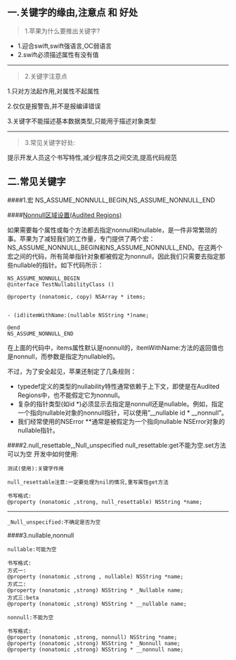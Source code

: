 ## 一.关键字的缘由,注意点 和 好处

> 1.苹果为什么要推出关键字?

 * 1.迎合swift,swift强语言,OC弱语言
 * 2.swift必须描述属性有没有值
---
> 2.关键字注意点

1.只对方法起作用,对属性不起属性

2.仅仅是报警告,并不是报编译错误

3.关键字不能描述基本数据类型,只能用于描述对象类型

---

> 3.常见关键字好处:

提示开发人员这个书写特性,减少程序员之间交流,提高代码规范

## 二.常见关键字
####1.宏 NS_ASSUME_NONNULL_BEGIN,NS_ASSUME_NONNULL_END

####[Nonnull区域设置(Audited Regions)]()

如果需要每个属性或每个方法都去指定nonnull和nullable，是一件非常繁琐的事。苹果为了减轻我们的工作量，专门提供了两个宏：NS_ASSUME_NONNULL_BEGIN和NS_ASSUME_NONNULL_END。在这两个宏之间的代码，所有简单指针对象都被假定为nonnull，因此我们只需要去指定那些nullable的指针。如下代码所示：

```objc
NS_ASSUME_NONNULL_BEGIN
@interface TestNullabilityClass ()

@property (nonatomic, copy) NSArray * items;


- (id)itemWithName:(nullable NSString *)name;

@end
NS_ASSUME_NONNULL_END
```


在上面的代码中，items属性默认是nonnull的，itemWithName:方法的返回值也是nonnull，而参数是指定为nullable的。

不过，为了安全起见，苹果还制定了几条规则：

- typedef定义的类型的nullability特性通常依赖于上下文，即使是在Audited Regions中，也不能假定它为nonnull。
- 复杂的指针类型(如id *)必须显示去指定是nonnull还是nullable。例如，指定一个指向nullable对象的nonnull指针，可以使用”__nullable id * __nonnull”。
- 我们经常使用的NSError **通常是被假定为一个指向nullable NSError对象的nullable指针。

####2.null_resettable,_Null_unspecified
    null_resettable:get不能为空.set方法可以为空
    开发中如何使用:

    测试(使用):关键字作用

    null_resettable注意:一定要处理为nil的情况,重写属性get方法

    书写格式:
    @property (nonatomic ,strong, null_resettable) NSString *name;

---
    _Null_unspecified:不确定是否为空

####3.nullable,nonnull

    nullable:可能为空

    书写格式:
    方式一:
    @property (nonatomic ,strong , nullable) NSString *name;
    方式二:
    @property (nonatomic ,strong) NSString * _Nullable name;
    方式三:beta
    @property (nonatomic ,strong) NSString * __nullable name;

    nonnull:不能为空

    书写格式:
    @property (nonatomic ,strong, nonnull) NSString *name;
    @property (nonatomic ,strong) NSString * _Nonnull name;
    @property (nonatomic ,strong) NSString * __nonnull name;
